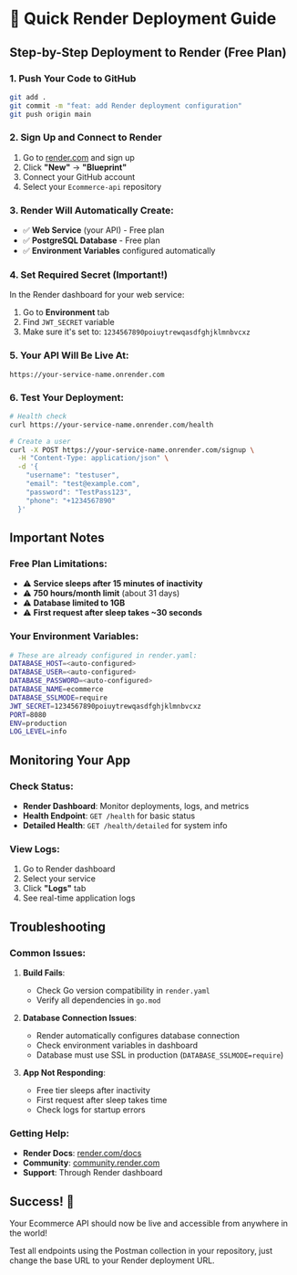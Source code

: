 # 🚀 Quick Render Deployment Guide

## Step-by-Step Deployment to Render (Free Plan)

### 1. Push Your Code to GitHub
```bash
git add .
git commit -m "feat: add Render deployment configuration"
git push origin main
```

### 2. Sign Up and Connect to Render
1. Go to [render.com](https://render.com) and sign up
2. Click **"New"** → **"Blueprint"**
3. Connect your GitHub account
4. Select your `Ecommerce-api` repository

### 3. Render Will Automatically Create:
- ✅ **Web Service** (your API) - Free plan
- ✅ **PostgreSQL Database** - Free plan  
- ✅ **Environment Variables** configured automatically

### 4. Set Required Secret (Important!)
In the Render dashboard for your web service:
1. Go to **Environment** tab
2. Find `JWT_SECRET` variable
3. Make sure it's set to: `1234567890poiuytrewqasdfghjklmnbvcxz`

### 5. Your API Will Be Live At:
```
https://your-service-name.onrender.com
```

### 6. Test Your Deployment:
```bash
# Health check
curl https://your-service-name.onrender.com/health

# Create a user
curl -X POST https://your-service-name.onrender.com/signup \
  -H "Content-Type: application/json" \
  -d '{
    "username": "testuser",
    "email": "test@example.com", 
    "password": "TestPass123",
    "phone": "+1234567890"
  }'
```

## Important Notes

### Free Plan Limitations:
- ⚠️ **Service sleeps after 15 minutes of inactivity**
- ⚠️ **750 hours/month limit** (about 31 days)
- ⚠️ **Database limited to 1GB**
- ⚠️ **First request after sleep takes ~30 seconds**

### Your Environment Variables:
```bash
# These are already configured in render.yaml:
DATABASE_HOST=<auto-configured>
DATABASE_USER=<auto-configured>
DATABASE_PASSWORD=<auto-configured>
DATABASE_NAME=ecommerce
DATABASE_SSLMODE=require
JWT_SECRET=1234567890poiuytrewqasdfghjklmnbvcxz
PORT=8080
ENV=production
LOG_LEVEL=info
```

## Monitoring Your App

### Check Status:
- **Render Dashboard**: Monitor deployments, logs, and metrics
- **Health Endpoint**: `GET /health` for basic status
- **Detailed Health**: `GET /health/detailed` for system info

### View Logs:
1. Go to Render dashboard
2. Select your service
3. Click **"Logs"** tab
4. See real-time application logs

## Troubleshooting

### Common Issues:

1. **Build Fails**:
   - Check Go version compatibility in `render.yaml`
   - Verify all dependencies in `go.mod`

2. **Database Connection Issues**:
   - Render automatically configures database connection
   - Check environment variables in dashboard
   - Database must use SSL in production (`DATABASE_SSLMODE=require`)

3. **App Not Responding**:
   - Free tier sleeps after inactivity
   - First request after sleep takes time
   - Check logs for startup errors

### Getting Help:
- **Render Docs**: [render.com/docs](https://render.com/docs)
- **Community**: [community.render.com](https://community.render.com)
- **Support**: Through Render dashboard

## Success! 🎉

Your Ecommerce API should now be live and accessible from anywhere in the world!

Test all endpoints using the Postman collection in your repository, just change the base URL to your Render deployment URL.
